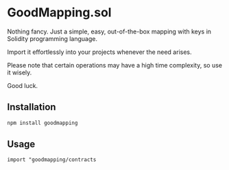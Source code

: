 # GoodMapping.sol

Nothing fancy. Just a simple, easy, out-of-the-box mapping with keys in Solidity programming language.

Import it effortlessly into your projects whenever the need arises.

Please note that certain operations may have a high time complexity, so use it wisely.

Good luck.

## Installation

```bash
npm install goodmapping
```

## Usage

```solidity
import "goodmapping/contracts
```